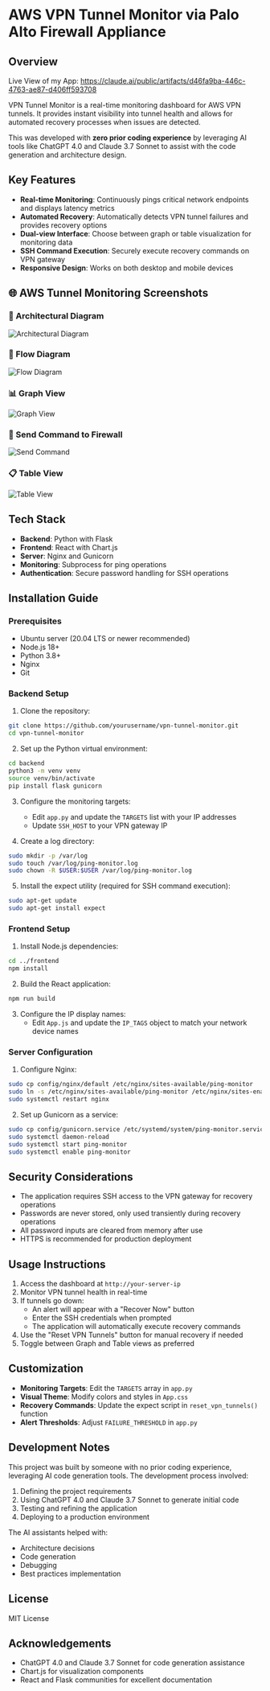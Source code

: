 # AWS VPN Tunnel Monitor via Palo Alto Firewall Appliance

## Overview

Live View of my App:
https://claude.ai/public/artifacts/d46fa9ba-446c-4763-ae87-d406ff593708

VPN Tunnel Monitor is a real-time monitoring dashboard for AWS VPN tunnels. It provides instant visibility into tunnel health and allows for automated recovery processes when issues are detected.

This was developed with **zero prior coding experience** by leveraging AI tools like ChatGPT 4.0 and Claude 3.7 Sonnet to assist with the code generation and architecture design.

## Key Features

- **Real-time Monitoring**: Continuously pings critical network endpoints and displays latency metrics
- **Automated Recovery**: Automatically detects VPN tunnel failures and provides recovery options
- **Dual-view Interface**: Choose between graph or table visualization for monitoring data
- **SSH Command Execution**: Securely execute recovery commands on VPN gateway
- **Responsive Design**: Works on both desktop and mobile devices

## 🌐 AWS Tunnel Monitoring Screenshots

### 🧱 Architectural Diagram
![Architectural Diagram](https://github.com/thokzz/AWSTunnelMonitoring/blob/main/Assets/AWSTunnel%20Architechtural%20Diagram.png?raw=true)

### 🔁 Flow Diagram
![Flow Diagram](https://github.com/thokzz/AWSTunnelMonitoring/blob/main/Assets/AWSTunnel%20Flow%20Diagram.png?raw=true)

### 📊 Graph View
![Graph View](https://github.com/thokzz/AWSTunnelMonitoring/blob/main/Assets/AWSTunnelMonitoring%20Graph%20View.png?raw=true)

### 🧪 Send Command to Firewall
![Send Command](https://github.com/thokzz/AWSTunnelMonitoring/blob/main/Assets/AWSTunnelMonitoring%20Send%20Command%20to%20Firewall.png?raw=true)

### 📋 Table View
![Table View](https://github.com/thokzz/AWSTunnelMonitoring/blob/main/Assets/AWSTunnelMonitoring%20Table%20View.png?raw=true)


## Tech Stack

- **Backend**: Python with Flask
- **Frontend**: React with Chart.js
- **Server**: Nginx and Gunicorn
- **Monitoring**: Subprocess for ping operations
- **Authentication**: Secure password handling for SSH operations


## Installation Guide

### Prerequisites

- Ubuntu server (20.04 LTS or newer recommended)
- Node.js 18+
- Python 3.8+
- Nginx
- Git

### Backend Setup

1. Clone the repository:
```bash
git clone https://github.com/yourusername/vpn-tunnel-monitor.git
cd vpn-tunnel-monitor
```

2. Set up the Python virtual environment:
```bash
cd backend
python3 -m venv venv
source venv/bin/activate
pip install flask gunicorn
```

3. Configure the monitoring targets:
   - Edit `app.py` and update the `TARGETS` list with your IP addresses
   - Update `SSH_HOST` to your VPN gateway IP

4. Create a log directory:
```bash
sudo mkdir -p /var/log
sudo touch /var/log/ping-monitor.log
sudo chown -R $USER:$USER /var/log/ping-monitor.log
```

5. Install the expect utility (required for SSH command execution):
```bash
sudo apt-get update
sudo apt-get install expect
```

### Frontend Setup

1. Install Node.js dependencies:
```bash
cd ../frontend
npm install
```

2. Build the React application:
```bash
npm run build
```

3. Configure the IP display names:
   - Edit `App.js` and update the `IP_TAGS` object to match your network device names

### Server Configuration

1. Configure Nginx:
```bash
sudo cp config/nginx/default /etc/nginx/sites-available/ping-monitor
sudo ln -s /etc/nginx/sites-available/ping-monitor /etc/nginx/sites-enabled/
sudo systemctl restart nginx
```

2. Set up Gunicorn as a service:
```bash
sudo cp config/gunicorn.service /etc/systemd/system/ping-monitor.service
sudo systemctl daemon-reload
sudo systemctl start ping-monitor
sudo systemctl enable ping-monitor
```

## Security Considerations

- The application requires SSH access to the VPN gateway for recovery operations
- Passwords are never stored, only used transiently during recovery operations
- All password inputs are cleared from memory after use
- HTTPS is recommended for production deployment

## Usage Instructions

1. Access the dashboard at `http://your-server-ip`
2. Monitor VPN tunnel health in real-time
3. If tunnels go down:
   - An alert will appear with a "Recover Now" button
   - Enter the SSH credentials when prompted
   - The application will automatically execute recovery commands
4. Use the "Reset VPN Tunnels" button for manual recovery if needed
5. Toggle between Graph and Table views as preferred

## Customization

- **Monitoring Targets**: Edit the `TARGETS` array in `app.py`
- **Visual Theme**: Modify colors and styles in `App.css`
- **Recovery Commands**: Update the expect script in `reset_vpn_tunnels()` function
- **Alert Thresholds**: Adjust `FAILURE_THRESHOLD` in `app.py`

## Development Notes

This project was built by someone with no prior coding experience, leveraging AI code generation tools. The development process involved:

1. Defining the project requirements
2. Using ChatGPT 4.0 and Claude 3.7 Sonnet to generate initial code
3. Testing and refining the application
4. Deploying to a production environment

The AI assistants helped with:
- Architecture decisions
- Code generation
- Debugging
- Best practices implementation

## License

MIT License

## Acknowledgements

- ChatGPT 4.0 and Claude 3.7 Sonnet for code generation assistance
- Chart.js for visualization components
- React and Flask communities for excellent documentation
